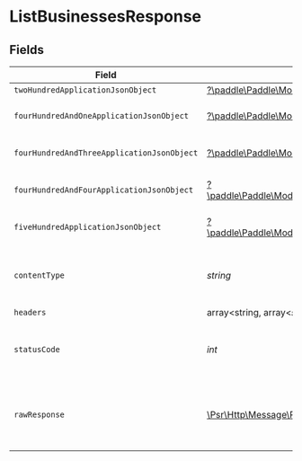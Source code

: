 # ListBusinessesResponse


## Fields

| Field                                                                                                                                                           | Type                                                                                                                                                            | Required                                                                                                                                                        | Description                                                                                                                                                     |
| --------------------------------------------------------------------------------------------------------------------------------------------------------------- | --------------------------------------------------------------------------------------------------------------------------------------------------------------- | --------------------------------------------------------------------------------------------------------------------------------------------------------------- | --------------------------------------------------------------------------------------------------------------------------------------------------------------- |
| `twoHundredApplicationJsonObject`                                                                                                                               | [?\paddle\Paddle\Models\Operations\ListBusinessesResponseBody](../../models/operations/ListBusinessesResponseBody.md)                                           | :heavy_minus_sign:                                                                                                                                              | OK                                                                                                                                                              |
| `fourHundredAndOneApplicationJsonObject`                                                                                                                        | [?\paddle\Paddle\Models\Operations\ListBusinessesBusinessesResponseBody](../../models/operations/ListBusinessesBusinessesResponseBody.md)                       | :heavy_minus_sign:                                                                                                                                              | General error response                                                                                                                                          |
| `fourHundredAndThreeApplicationJsonObject`                                                                                                                      | [?\paddle\Paddle\Models\Operations\ListBusinessesBusinessesResponseResponseBody](../../models/operations/ListBusinessesBusinessesResponseResponseBody.md)       | :heavy_minus_sign:                                                                                                                                              | General error response                                                                                                                                          |
| `fourHundredAndFourApplicationJsonObject`                                                                                                                       | [?\paddle\Paddle\Models\Operations\ListBusinessesBusinessesResponse404ResponseBody](../../models/operations/ListBusinessesBusinessesResponse404ResponseBody.md) | :heavy_minus_sign:                                                                                                                                              | General error response                                                                                                                                          |
| `fiveHundredApplicationJsonObject`                                                                                                                              | [?\paddle\Paddle\Models\Operations\ListBusinessesBusinessesResponse500ResponseBody](../../models/operations/ListBusinessesBusinessesResponse500ResponseBody.md) | :heavy_minus_sign:                                                                                                                                              | General error response                                                                                                                                          |
| `contentType`                                                                                                                                                   | *string*                                                                                                                                                        | :heavy_check_mark:                                                                                                                                              | HTTP response content type for this operation                                                                                                                   |
| `headers`                                                                                                                                                       | array<string, array<*string*>>                                                                                                                                  | :heavy_minus_sign:                                                                                                                                              | N/A                                                                                                                                                             |
| `statusCode`                                                                                                                                                    | *int*                                                                                                                                                           | :heavy_check_mark:                                                                                                                                              | HTTP response status code for this operation                                                                                                                    |
| `rawResponse`                                                                                                                                                   | [\Psr\Http\Message\ResponseInterface](https://www.php-fig.org/psr/psr-7/#33-psrhttpmessageresponseinterface)                                                    | :heavy_minus_sign:                                                                                                                                              | Raw HTTP response; suitable for custom response parsing                                                                                                         |